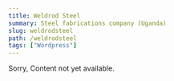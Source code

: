 ```yaml
---
title: Weldrod Steel
summary: Steel fabrications company (Uganda)
slug: weldrodsteel
path: /weldrodsteel
tags: ["Wordpress"]
---
```


<div class="font-medium"></div>
<p>Sorry, Content not yet available.</p>
